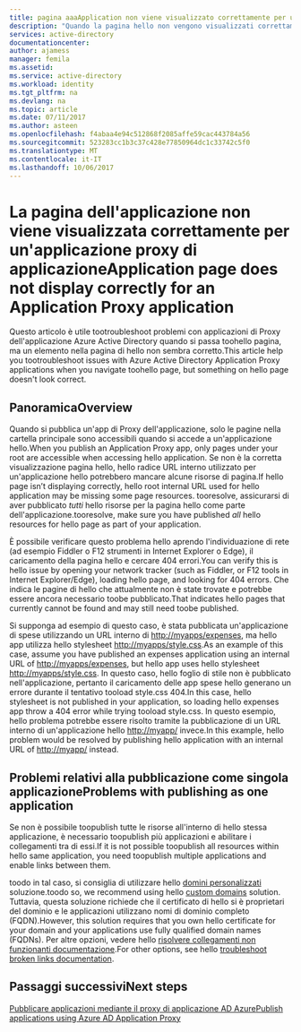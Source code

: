```yaml
---
title: pagina aaaApplication non viene visualizzato correttamente per un'applicazione Proxy dell'applicazione | Documenti Microsoft
description: "Quando la pagina hello non vengono visualizzati correttamente in un'applicazione di Proxy di applicazione è stata integrata con Azure AD"
services: active-directory
documentationcenter: 
author: ajamess
manager: femila
ms.assetid: 
ms.service: active-directory
ms.workload: identity
ms.tgt_pltfrm: na
ms.devlang: na
ms.topic: article
ms.date: 07/11/2017
ms.author: asteen
ms.openlocfilehash: f4abaa4e94c512868f2085affe59cac443784a56
ms.sourcegitcommit: 523283cc1b3c37c428e77850964dc1c33742c5f0
ms.translationtype: MT
ms.contentlocale: it-IT
ms.lasthandoff: 10/06/2017
---
```

# <a name="application-page-does-not-display-correctly-for-an-application-proxy-application"></a><span data-ttu-id="2f729-103">La pagina dell'applicazione non viene visualizzata correttamente per un'applicazione proxy di applicazione</span><span class="sxs-lookup"><span data-stu-id="2f729-103">Application page does not display correctly for an Application Proxy application</span></span>

<span data-ttu-id="2f729-104">Questo articolo è utile tootroubleshoot problemi con applicazioni di Proxy dell'applicazione Azure Active Directory quando si passa toohello pagina, ma un elemento nella pagina di hello non sembra corretto.</span><span class="sxs-lookup"><span data-stu-id="2f729-104">This article help you tootroubleshoot issues with Azure Active Directory Application Proxy applications when you navigate toohello page, but something on hello page doesn't look correct.</span></span>

## <a name="overview"></a><span data-ttu-id="2f729-105">Panoramica</span><span class="sxs-lookup"><span data-stu-id="2f729-105">Overview</span></span>
<span data-ttu-id="2f729-106">Quando si pubblica un'app di Proxy dell'applicazione, solo le pagine nella cartella principale sono accessibili quando si accede a un'applicazione hello.</span><span class="sxs-lookup"><span data-stu-id="2f729-106">When you publish an Application Proxy app, only pages under your root are accessible when accessing hello application.</span></span> <span data-ttu-id="2f729-107">Se non è la corretta visualizzazione pagina hello, hello radice URL interno utilizzato per un'applicazione hello potrebbero mancare alcune risorse di pagina.</span><span class="sxs-lookup"><span data-stu-id="2f729-107">If hello page isn’t displaying correctly, hello root internal URL used for hello application may be missing some page resources.</span></span> <span data-ttu-id="2f729-108">tooresolve, assicurarsi di aver pubblicato *tutti* hello risorse per la pagina hello come parte dell'applicazione.</span><span class="sxs-lookup"><span data-stu-id="2f729-108">tooresolve, make sure you have published *all* hello resources for hello page as part of your application.</span></span>

<span data-ttu-id="2f729-109">È possibile verificare questo problema hello aprendo l'individuazione di rete (ad esempio Fiddler o F12 strumenti in Internet Explorer o Edge), il caricamento della pagina hello e cercare 404 errori.</span><span class="sxs-lookup"><span data-stu-id="2f729-109">You can verify this is hello issue by opening your network tracker (such as Fiddler, or F12 tools in Internet Explorer/Edge), loading hello page, and looking for 404 errors.</span></span> <span data-ttu-id="2f729-110">Che indica le pagine di hello che attualmente non è state trovate e potrebbe essere ancora necessario toobe pubblicato.</span><span class="sxs-lookup"><span data-stu-id="2f729-110">That indicates hello pages that currently cannot be found and may still need toobe published.</span></span>

<span data-ttu-id="2f729-111">Si supponga ad esempio di questo caso, è stata pubblicata un'applicazione di spese utilizzando un URL interno di <http://myapps/expenses>, ma hello app utilizza hello stylesheet <http://myapps/style.css>.</span><span class="sxs-lookup"><span data-stu-id="2f729-111">As an example of this case, assume you have published an expenses application using an internal URL of <http://myapps/expenses>, but hello app uses hello stylesheet <http://myapps/style.css>.</span></span> <span data-ttu-id="2f729-112">In questo caso, hello foglio di stile non è pubblicato nell'applicazione, pertanto il caricamento delle app spese hello generano un errore durante il tentativo tooload style.css 404.</span><span class="sxs-lookup"><span data-stu-id="2f729-112">In this case, hello stylesheet is not published in your application, so loading hello expenses app throw a 404 error while trying tooload style.css.</span></span> <span data-ttu-id="2f729-113">In questo esempio, hello problema potrebbe essere risolto tramite la pubblicazione di un URL interno di un'applicazione hello <http://myapp/> invece.</span><span class="sxs-lookup"><span data-stu-id="2f729-113">In this example, hello problem would be resolved by publishing hello application with an internal URL of <http://myapp/> instead.</span></span>

## <a name="problems-with-publishing-as-one-application"></a><span data-ttu-id="2f729-114">Problemi relativi alla pubblicazione come singola applicazione</span><span class="sxs-lookup"><span data-stu-id="2f729-114">Problems with publishing as one application</span></span>

<span data-ttu-id="2f729-115">Se non è possibile toopublish tutte le risorse all'interno di hello stessa applicazione, è necessario toopublish più applicazioni e abilitare i collegamenti tra di essi.</span><span class="sxs-lookup"><span data-stu-id="2f729-115">If it is not possible toopublish all resources within hello same application, you need toopublish multiple applications and enable links between them.</span></span>

<span data-ttu-id="2f729-116">toodo in tal caso, si consiglia di utilizzare hello [domini personalizzati](https://docs.microsoft.com/azure/active-directory/active-directory-application-proxy-custom-domains) soluzione.</span><span class="sxs-lookup"><span data-stu-id="2f729-116">toodo so, we recommend using hello [custom domains](https://docs.microsoft.com/azure/active-directory/active-directory-application-proxy-custom-domains) solution.</span></span> <span data-ttu-id="2f729-117">Tuttavia, questa soluzione richiede che il certificato di hello si è proprietari del dominio e le applicazioni utilizzano nomi di dominio completo (FQDN).</span><span class="sxs-lookup"><span data-stu-id="2f729-117">However, this solution requires that you own hello certificate for your domain and your applications use fully qualified domain names (FQDNs).</span></span> <span data-ttu-id="2f729-118">Per altre opzioni, vedere hello [risolvere collegamenti non funzionanti documentazione](https://microsoft-my.sharepoint.com/personal/harshja_microsoft_com/_layouts/15/guestaccess.aspx?guestaccesstoken=IxuG3mFVbnPWI3Yn4Qi7wCNi8VIfHS5mwPt5quh8DMw%3d&docid=2_14558cd6ddea34c1c9887dc640feb5831&rev=1).</span><span class="sxs-lookup"><span data-stu-id="2f729-118">For other options, see hello [troubleshoot broken links documentation](https://microsoft-my.sharepoint.com/personal/harshja_microsoft_com/_layouts/15/guestaccess.aspx?guestaccesstoken=IxuG3mFVbnPWI3Yn4Qi7wCNi8VIfHS5mwPt5quh8DMw%3d&docid=2_14558cd6ddea34c1c9887dc640feb5831&rev=1).</span></span>

## <a name="next-steps"></a><span data-ttu-id="2f729-119">Passaggi successivi</span><span class="sxs-lookup"><span data-stu-id="2f729-119">Next steps</span></span>
[<span data-ttu-id="2f729-120">Pubblicare applicazioni mediante il proxy di applicazione AD Azure</span><span class="sxs-lookup"><span data-stu-id="2f729-120">Publish applications using Azure AD Application Proxy</span></span>](application-proxy-publish-azure-portal.md)
